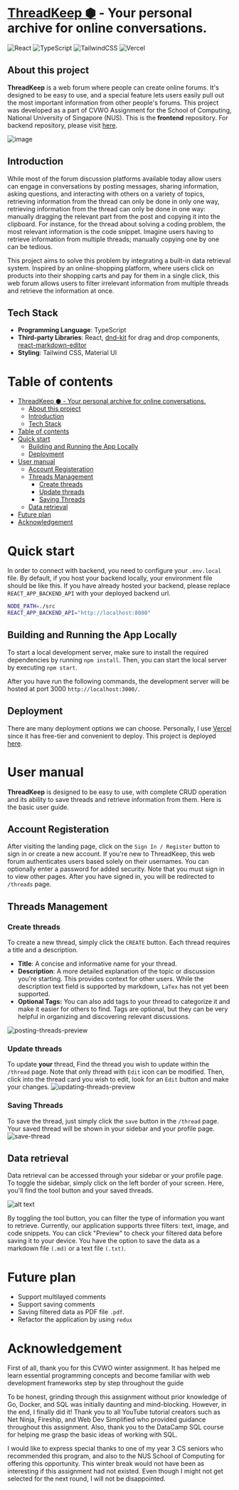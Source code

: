 # [ThreadKeep ⬢](https://threadkeep-frontend.vercel.app) - Your personal archive for online conversations.
![React](https://img.shields.io/badge/react-%2320232a.svg?style=for-the-badge&logo=react&logoColor=%2361DAFB)
![TypeScript](https://img.shields.io/badge/typescript-%23007ACC.svg?style=for-the-badge&logo=typescript&logoColor=white)
![TailwindCSS](https://img.shields.io/badge/tailwindcss-%2338B2AC.svg?style=for-the-badge&logo=tailwind-css&logoColor=white)
![Vercel](https://img.shields.io/badge/Vercel-000000?style=for-the-badge&logo=vercel&logoColor=white)

## About this project
**ThreadKeep** is a web forum where people can create online forums. It's designed to be easy to use, and a special feature lets users easily pull out the most important information from other people's forums. This project was developed as a part of CVWO Assignment for the School of Computing, National University of Singapore (NUS). This is the **frontend** repository. For backend repository, please visit [here](https://github.com/CATISNOTSODIUM/threadkeep-backend).


![image](https://github.com/user-attachments/assets/322d47cf-cae9-46fd-aa9e-14720a3b7f7b)

## Introduction
While most of the forum discussion platforms available today allow users can engage in conversations by posting messages, sharing information, asking questions, and interacting with others on a variety of topics, retrieving information from the thread can only be done in only one way, retrieving information from the thread can only be done in one way: manually dragging the relevant part from the post and copying it into the clipboard. For instance, for the thread about solving a coding problem, the most relevant information is the code snippet. Imagine users having to retrieve information from multiple threads; manually copying one by one can be tedious.

This project aims to solve this problem by integrating a built-in data retrieval system. Inspired by an online-shopping platform, where users click on products into their shopping carts and pay for them in a single click, this web forum allows users to filter irrelevant information from multiple threads and retrieve the information at once. 

## Tech Stack
- **Programming Language**: TypeScript
- **Third-party Libraries**: React, [dnd-kit](https://dndkit.com/) for drag and drop components,  [react-markdown-editor](https://uiwjs.github.io/react-markdown-editor/) 
- **Styling**: Tailwind CSS, Material UI

# Table of contents
- [ThreadKeep ⬢ - Your personal archive for online conversations.](#threadkeep----your-personal-archive-for-online-conversations)
  - [About this project](#about-this-project)
  - [Introduction](#introduction)
  - [Tech Stack](#tech-stack)
- [Table of contents](#table-of-contents)
- [Quick start](#quick-start)
  - [Building and Running the App Locally](#building-and-running-the-app-locally)
  - [Deployment](#deployment)
- [User manual](#user-manual)
  - [Account Registeration](#account-registeration)
  - [Threads Management](#threads-management)
    - [Create threads](#create-threads)
    - [Update threads](#update-threads)
    - [Saving Threads](#saving-threads)
  - [Data retrieval](#data-retrieval)
- [Future plan](#future-plan)
- [Acknowledgement](#acknowledgement)

# Quick start
In order to connect with backend, you need to configure your `.env.local` file.
By default, if you host your backend locally, your environment file should be like this.
If you have already hosted your backend, please replace `REACT_APP_BACKEND_API` with your deployed backend url.
```bash
NODE_PATH=./src
REACT_APP_BACKEND_API="http://localhost:8080"
```
## Building and Running the App Locally
To start a local development server, make sure to install the required dependencies by running `npm install`. Then, you can start the local server by executing `npm start`.

After you have run the following commands, the development server will be hosted at port 3000 `http://localhost:3000/`. 

## Deployment
There are many deployment options we can choose. Personally, I use [Vercel](https://vercel.com) since it has free-tier and convenient to deploy. This project is deployed [here](https://threadkeep-frontend.vercel.app).
# User manual
**ThreadKeep** is designed to be easy to use, with complete CRUD operation and its ability to save threads and retrieve information from them. Here is the basic user guide.
## Account Registeration
After visiting the landing page, click on the `Sign In / Register` button to sign in or create a new account. If you're new to ThreadKeep, this web forum authenticates users based solely on their usernames. You can optionally enter a password for added security. Note that you must sign in to view other pages. After you have signed in, you will be redirected to `/threads` page.
## Threads Management
### Create threads
To create a new thread, simply click the `CREATE` button. Each thread requires a title and a description.

- **Title**: A concise and informative name for your thread.
- **Description**: A more detailed explanation of the topic or discussion you're starting. This provides context for other users. While the description text field is supported by markdown, `LaTex` has not yet been supported.
- **Optional Tags:** You can also add tags to your thread to categorize it and make it easier for others to find. Tags are optional, but they can be very helpful in organizing and discovering relevant discussions.

![posting-threads-preview](figure/thread-create.png)
### Update threads
To update **your** thread, Find the thread you wish to update within the `/thread` page. Note that only thread with `Edit` icon can be modified. Then, click into the thread card you wish to edit, look for an `Edit` button and make your changes.
![updating-threads-preview](figure/thread-update.png)
### Saving Threads
To save the thread, just simply click the `save` button in the `/thread` page. Your saved thread will be shown in your sidebar and your profile page.
![save-thread](figure/save-thread.png) 

## Data retrieval
Data retrieval can be accessed through your sidebar or your profile page. To toggle the sidebar, simply click on the left border of your screen. Here, you'll find the tool button and your saved threads.

![alt text](figure/side-bar.png)

By toggling the tool button, you can filter the type of information you want to retrieve. Currently, our application supports three filters: text, image, and code snippets. You can click "Preview" to check your filtered data before saving it to your device. You have the option to save the data as a markdown file `(.md)` or a text file `(.txt)`.

# Future plan
- Support multilayed comments
- Support saving comments
- Saving filtered data as PDF file `.pdf`.
- Refactor the application by using `redux`


# Acknowledgement
First of all, thank you for this CVWO winter assignment. It has helped me learn essential programming concepts and become familiar with web development frameworks step by step throughout the guide

To be honest, grinding through this assignment without prior knowledge of Go, Docker, and SQL was initially daunting and mind-blocking. However, in the end, I finally did it! Thank you to all YouTube tutorial creators such as Net Ninja, Fireship, and Web Dev Simplified who provided guidance throughout this assignment. Also, thank you to the DataCamp SQL course for helping me grasp the basic ideas of working with SQL.

I would like to express special thanks to one of my year 3 CS seniors who recommended this program, and also to the NUS School of Computing for offering this opportunity. This winter break would not have been as interesting if this assignment had not existed. Even though I might not get selected for the next round, I will not be disappointed.
